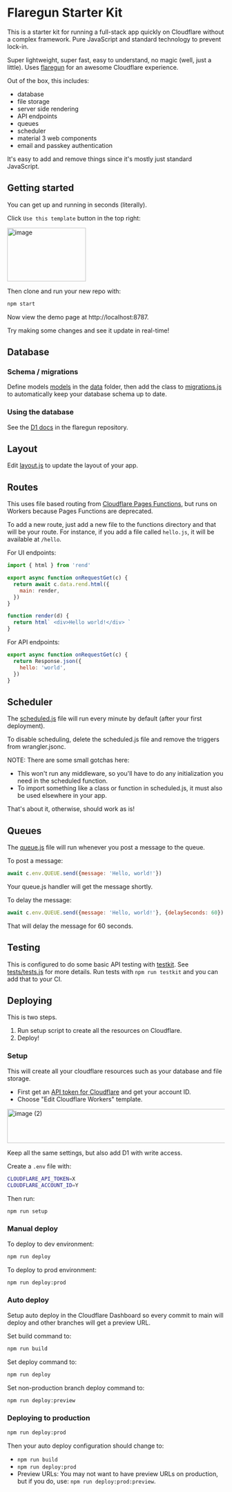 # Flaregun Starter Kit

This is a starter kit for running a full-stack app quickly on Cloudflare without a complex framework. Pure JavaScript and standard technology to prevent lock-in.

Super lightweight, super fast, easy to understand, no magic (well, just a little). Uses [flaregun](https://github.com/treeder/flaregun) for an awesome Cloudflare experience.

Out of the box, this includes:

- database
- file storage
- server side rendering
- API endpoints
- queues
- scheduler
- material 3 web components
- email and passkey authentication

It's easy to add and remove things since it's mostly just standard JavaScript.

## Getting started

You can get up and running in seconds (literally).

Click `Use this template` button in the top right:

<img width="182" height="124" alt="image" src="https://github.com/user-attachments/assets/cc9dfd42-8add-4e7a-9ba9-38b0107d268b" />

Then clone and run your new repo with:

```sh
npm start
```

Now view the demo page at http://localhost:8787.

Try making some changes and see it update in real-time!

## Database

### Schema / migrations

Define models [models](https://github.com/treeder/models) in the [data](./functions/data) folder, then add the class to [migrations.js](./functions/data/migrations.js) to automatically keep your database schema up to date.

### Using the database

See the [D1 docs](https://github.com/treeder/flaregun/blob/main/README.md#d1-sqlite-database) in the flaregun repository.

## Layout

Edit [layout.js](./functions/layout.js) to update the layout of your app.

## Routes

This uses file based routing from [Cloudflare Pages Functions](https://developers.cloudflare.com/pages/functions/routing/), but runs on Workers because Pages Functions are deprecated.

To add a new route, just add a new file to the functions directory and that will be your route. For instance, if you add a file called `hello.js`, it will be available at
`/hello`.

For UI endpoints:

```js
import { html } from 'rend'

export async function onRequestGet(c) {
  return await c.data.rend.html({
    main: render,
  })
}

function render(d) {
  return html` <div>Hello world!</div> `
}
```

For API endpoints:

```js
export async function onRequestGet(c) {
  return Response.json({
    hello: 'world',
  })
}
```

## Scheduler

The [scheduled.js](functions/scheduled.js) file will run every minute by default (after your first deployment). 

To disable scheduling, delete the scheduled.js file and remove the triggers from wrangler.jsonc.

NOTE: There are some small gotchas here:

- This won't run any middleware, so you'll have to do any initialization you need in the scheduled function.
- To import something like a class or function in scheduled.js, it must also be used elsewhere in your app.

That's about it, otherwise, should work as is!

## Queues

The [queue.js](functions/queue.js) file will run whenever you post a message to the queue. 

To post a message: 

```js
await c.env.QUEUE.send({message: 'Hello, world!'})
```

Your queue.js handler will get the message shortly. 

To delay the message:

```js
await c.env.QUEUE.send({message: 'Hello, world!'}, {delaySeconds: 60})
```

That will delay the message for 60 seconds. 

## Testing

This is configured to do some basic API testing with [testkit](https://github.com/treeder/testkit). See [tests/tests.js](tests/tests.js) for more details. Run tests with `npm run testkit` and you can add that to your CI.

## Deploying

This is two steps.

1. Run setup script to create all the resources on Cloudflare.
2. Deploy!

### Setup

This will create all your cloudflare resources such as your database and file storage.

- First get an [API token for Cloudflare](https://developers.cloudflare.com/fundamentals/api/get-started/create-token/) and get your account ID.
- Choose "Edit Cloudflare Workers" template.

<img width="823" height="79" alt="image (2)" src="https://github.com/user-attachments/assets/c0a860b5-55e3-441c-a4da-a5b10dd6b248" />

Keep all the same settings, but also add D1 with write access.

Create a `.env` file with:

```sh
CLOUDFLARE_API_TOKEN=X
CLOUDFLARE_ACCOUNT_ID=Y
```

Then run:

```sh
npm run setup
```

### Manual deploy

To deploy to dev environment:

```sh
npm run deploy
```

To deploy to prod environment:

```sh
npm run deploy:prod
```

### Auto deploy

Setup auto deploy in the Cloudflare Dashboard so every commit to main will deploy and other
branches will get a preview URL.

Set build command to:

```sh
npm run build
```

Set deploy command to:

```sh
npm run deploy
```

Set non-production branch deploy command to:

```sh
npm run deploy:preview
```

### Deploying to production

```sh
npm run deploy:prod
```

Then your auto deploy configuration should change to:

- `npm run build`
- `npm run deploy:prod`
- Preview URLs: You may not want to have preview URLs on production, but if you do, use: `npm run deploy:prod:preview`.
